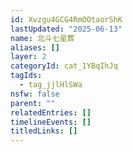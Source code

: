 ```yaml
---
id: Xvzgu4GCG4RmOOtaorShK
lastUpdated: "2025-06-13"
name: 北斗七星葬
aliases: []
layer: 2
categoryId: cat_1YBqIhJq
tagIds:
  - tag_jjlHlSWa
nsfw: false
parent: ""
relatedEntries: []
timelineEvents: []
titledLinks: []
---
```


